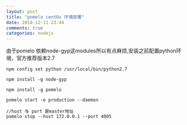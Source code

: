 ```yaml
---
layout: post
title: "pomelo centOs 环境部署"
date: 2014-12-11 23:44
comments: true
categories: nodejs
---
```

由于pomelo 依赖node-gyp这modules所以有点麻烦,安装之前配置python环境，官方推荐版本2.7


	npm config set python /usr/local/bin/python2.7

	npm install -g node-gyp

	npm install -g pomelo 

	pomelo start -e production --daemon

	//host 与 port 是master地址
	pomelo stop --host 172.0.0.1 --port 4005

